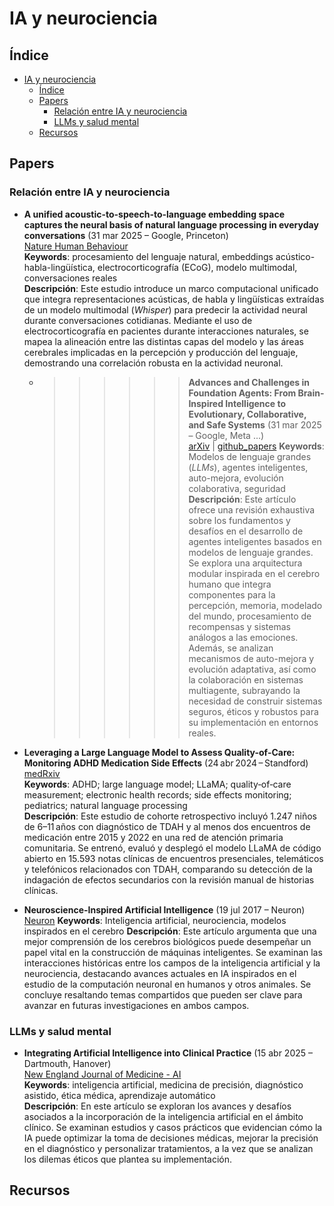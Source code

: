 # IA y neurociencia

## Índice

- [IA y neurociencia](#ia-y-neurociencia)
  - [Índice](#índice)
  - [Papers](#papers)
    - [Relación entre IA y neurociencia](#relación-entre-ia-y-neurociencia)
    - [LLMs y salud mental](#llms-y-salud-mental)
  - [Recursos](#recursos)

## Papers

### Relación entre IA y neurociencia

* **A unified acoustic-to-speech-to-language embedding space captures the neural basis of natural language processing in everyday conversations** (31 mar 2025 – Google, Princeton)  
  [Nature Human Behaviour](https://www.nature.com/articles/s41562-025-02105-9)  
  **Keywords**: procesamiento del lenguaje natural, embeddings acústico-habla-lingüística, electrocorticografía (ECoG), modelo multimodal, conversaciones reales  
  **Descripción**: Este estudio introduce un marco computacional unificado que integra representaciones acústicas, de habla y lingüísticas extraídas de un modelo multimodal (*Whisper*) para predecir la actividad neural durante conversaciones cotidianas. Mediante el uso de electrocorticografía en pacientes durante interacciones naturales, se mapea la alineación entre las distintas capas del modelo y las áreas cerebrales implicadas en la percepción y producción del lenguaje, demostrando una correlación robusta en la actividad neuronal.

  * >>>>>> **Advances and Challenges in Foundation Agents: From Brain-Inspired Intelligence to Evolutionary, Collaborative, and Safe Systems** (31 mar 2025 – Google, Meta ...)  
  [arXiv](https://www.arxiv.org/abs/2504.01990) | [github_papers](https://github.com/FoundationAgents/awesome-foundation-agents?tab=readme-ov-file)
  **Keywords**: Modelos de lenguaje grandes (*LLMs*), agentes inteligentes, auto-mejora, evolución colaborativa, seguridad  
  **Descripción**: Este artículo ofrece una revisión exhaustiva sobre los fundamentos y desafíos en el desarrollo de agentes inteligentes basados en modelos de lenguaje grandes. Se explora una arquitectura modular inspirada en el cerebro humano que integra componentes para la percepción, memoria, modelado del mundo, procesamiento de recompensas y sistemas análogos a las emociones. Además, se analizan mecanismos de auto-mejora y evolución adaptativa, así como la colaboración en sistemas multiagente, subrayando la necesidad de construir sistemas seguros, éticos y robustos para su implementación en entornos reales.


* **Leveraging a Large Language Model to Assess Quality-of-Care: Monitoring ADHD Medication Side Effects** (24 abr 2024 – Standford) 
  [medRxiv](https://www.medrxiv.org/content/10.1101/2024.04.23.24306225v1)  
  **Keywords**: ADHD; large language model; LLaMA; quality‑of‑care measurement; electronic health records; side effects monitoring; pediatrics; natural language processing  
  **Descripción**: Este estudio de cohorte retrospectivo incluyó 1.247 niños de 6–11 años con diagnóstico de TDAH y al menos dos encuentros de medicación entre 2015 y 2022 en una red de atención primaria comunitaria. Se entrenó, evaluó y desplegó el modelo LLaMA de código abierto en 15.593 notas clínicas de encuentros presenciales, telemáticos y telefónicos relacionados con TDAH, comparando su detección de la indagación de efectos secundarios con la revisión manual de historias clínicas.

* **Neuroscience-Inspired Artificial Intelligence** (19 jul 2017 – Neuron)
  [Neuron](https://doi.org/10.1016/j.neuron.2017.06.011)
  **Keywords**: Inteligencia artificial, neurociencia, modelos inspirados en el cerebro
  **Descripción**: Este artículo argumenta que una mejor comprensión de los cerebros biológicos puede desempeñar un papel vital en la construcción de máquinas inteligentes. Se examinan las interacciones históricas entre los campos de la inteligencia artificial y la neurociencia, destacando avances actuales en IA inspirados en el estudio de la computación neuronal en humanos y otros animales. Se concluye resaltando temas compartidos que pueden ser clave para avanzar en futuras investigaciones en ambos campos.


### LLMs y salud mental

* **Integrating Artificial Intelligence into Clinical Practice** (15 abr 2025 – Dartmouth, Hanover)  
  [New England Journal of Medicine - AI](https://ai.nejm.org/doi/full/10.1056/AIoa2400802)  
  **Keywords**: inteligencia artificial, medicina de precisión, diagnóstico asistido, ética médica, aprendizaje automático  
  **Descripción**: En este artículo se exploran los avances y desafíos asociados a la incorporación de la inteligencia artificial en el ámbito clínico. Se examinan estudios y casos prácticos que evidencian cómo la IA puede optimizar la toma de decisiones médicas, mejorar la precisión en el diagnóstico y personalizar tratamientos, a la vez que se analizan los dilemas éticos que plantea su implementación.

## Recursos